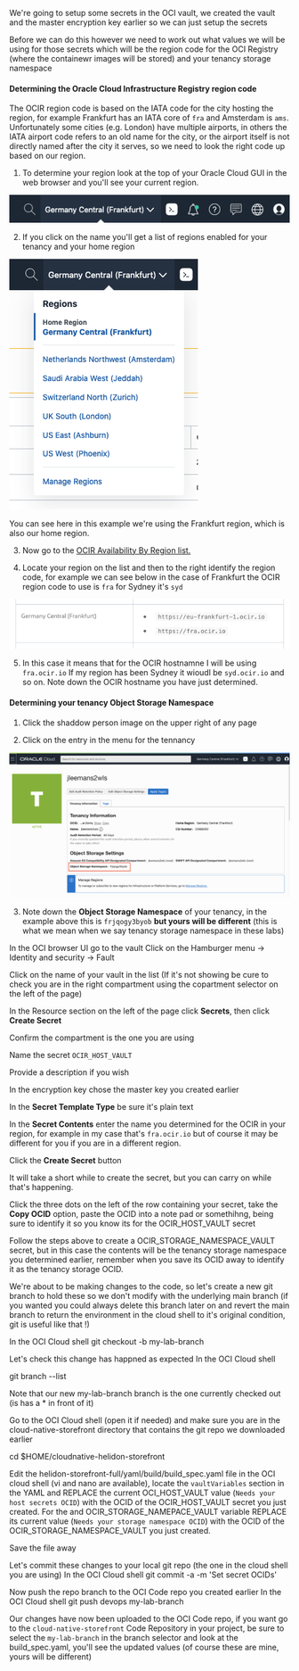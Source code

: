 We're going to setup some secrets in the OCI vault, we created the vault and the master encryption key earlier so we can just setup the secrets

Before we can do this however we need to work out what values we will be using for those secrets which will be the region code for the OCI Registry (where the containewr images will be stored) and your tenancy storage namespace

#### Determining the Oracle Cloud Infrastructure Registry region code

The OCIR region code is based on the IATA code for the city hosting the region, for example Frankfurt has an IATA core of `fra` and Amsterdam is `ams`. Unfortunately some cities (e.g. London) have multiple airports, in others the IATA airport code refers to an old name for the city, or the airport itself is not directly named after the city it serves, so we need to look the right code up based on our region.

  1. To determine your region look at the top of your Oracle Cloud GUI in the web browser and you'll see your current region.

  ![](images/region-name.png)

  2. If you click on the name you'll get a list of regions enabled for your tenancy and your home region

  ![](images/regions-list.png)

You can see here in this example we're using the Frankfurt region, which is also our home region.

  3. Now go to the [OCIR Availability By Region list.](https://docs.cloud.oracle.com/en-us/iaas/Content/Registry/Concepts/registryprerequisites.htm#Availab)

  4. Locate your region on the list and then to the right identify the region code, for example we can see below in the case of Frankfurt the OCIR region code to use is `fra` for Sydney it's `syd`

  ![](images/fra.png)

  5. In this case it means that for the OCIR hostnamne I will be using `fra.ocir.io` If my region has been Sydney it wioudl be `syd.ocir.io` and so on. Note down the OCIR hostname you have just determined.
  
  
#### Determining your tenancy Object Storage Namespace

  1. Click the shaddow person image on the upper right of any page

  2. Click on the entry in the menu for the tennancy

  ![](images/objstor.png) 

  3. Note down the **Object Storage Namespace** of your tenancy, in the example above this is `frjqogy3byob` **but yours will be different** (this is what we mean when we say tenancy storage namespace in these labs)

In the OCI browser UI go to the vault
Click on the Hamburger menu -> Identity and security -> Fault

Click on the name of your vault in the list (If it's not showing be cure to check you are in the right compartment using the copartment selector on the left of the page)

In the Resource section on the left of the page click **Secrets**, then click **Create Secret**

Confirm the compartment is the one you are using

Name the secret `OCIR_HOST_VAULT`

Provide a description if you wish

In the encryption key chose the master key you created earlier

In the **Secret Template Type** be sure it's plain text

In the **Secret Contents** enter the name you determined for the OCIR in your region, for example in my case that's `fra.ocir.io` but of course it may be different for you if you are in a different region.

Click the **Create Secret** button

It will take a short while to create the secret, but you can carry on while that's happening.

Click the three dots on the left of the row containing your secret, take the **Copy OCID** option, paste the OCID into a note pad or somethihng, being sure to identify it so you know its for the OCIR_HOST_VAULT secret

Follow the steps above to create a OCIR_STORAGE_NAMESPACE_VAULT secret, but in this case the contents will be the tenancy storage namespace you determined earlier, remember when you save its OCID away to identify it as the tenancy storage OCID.


We're about to be making changes to the code, so let's create a new git branch to hold these so we don't modify with the underlying main branch (if you wanted you could always delete this branch later on and revert the main branch to return the environment in the cloud shell to it's original condition, git is useful like that !)

In the OCI Cloud shell
git checkout -b my-lab-branch

Let's check this change has happned as expected
In the OCI Cloud shell

git branch --list

Note that our new my-lab-branch branch is the one currently checked out (is has a * in front of it)

Go to the OCI Cloud shell (open it if needed) and make sure you are in the cloud-native-storefront directory that contains the git repo we downloaded earlier

cd $HOME/cloudnative-helidon-storefront

Edit the helidon-storefront-full/yaml/build/build_spec.yaml file in the OCI cloud shell (vi and nano are available), locate the `vaultVariables` section in the YAML and REPLACE the current OCI_HOST_VAULT value (`Needs your host secrets OCID`) with the OCID of the OCIR_HOST_VAULT secret you just created. For the and OCIR_STORAGE_NAMEPACE_VAULT variable REPLACE its current value (`Needs your storage namespace OCID`) with the OCID of the OCIR_STORAGE_NAMESPACE_VAULT you just created.

Save the file away

Let's commit these changes to your local git repo (the one in the cloud shell you are using) 
In the OCI Cloud shell
git commit -a -m 'Set secret OCIDs'

Now push the repo branch to the OCI Code repo you created earlier
In the OCI Cloud shell
git push devops my-lab-branch

Our changes have now been uploaded to the OCI Code repo, if you want go to the `cloud-native-storefront` Code Repository in your project, be sure to select the `my-lab-branch` in the branch selector and look at the build_spec.yaml, you'll see the updated values (of course these are mine, yours will be different)

